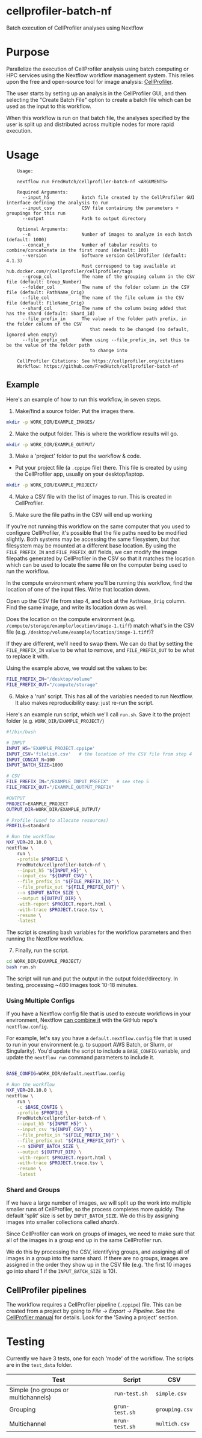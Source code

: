 # cellprofiler-batch-nf

Batch execution of CellProfiler analyses using Nextflow

# Purpose

Parallelize the execution of CellProfiler analysis using batch computing or HPC services using the Nextflow workflow management system. This relies upon the free and open-source tool for image analysis: [CellProfiler](https://cellprofiler.org/).

The user starts by setting up an analysis in the CellProfiler GUI, and then selecting the "Create Batch File" option to create a batch file which can be used as the input to this workflow.

When this workflow is run on that batch file, the analyses specified by the user is split up and distributed across multiple nodes for more rapid execution.

# Usage

```
    Usage:

    nextflow run FredHutch/cellprofiler-batch-nf <ARGUMENTS>

    Required Arguments:
      --input_h5            Batch file created by the CellProfiler GUI interface defining the analysis to run
      --input_csv           CSV file containing the parameters + groupings for this run
      --output              Path to output directory

    Optional Arguments:
      --n                   Number of images to analyze in each batch (default: 1000)
      --concat_n            Number of tabular results to combine/concatenate in the first round (default: 100)
      --version             Software version CellProfiler (default: 4.1.3)
                            Must correspond to tag available at hub.docker.com/r/cellprofiler/cellprofiler/tags
      --group_col           The name of the grouping column in the CSV file (default: Group_Number)
      --folder_col          The name of the folder column in the CSV file (default: PathName_Orig)
      --file_col            The name of the file column in the CSV file (default: FileName_Orig)
      --shard_col           The name of the column being added that has the shard (default: Shard_Id)
      --file_prefix_in      The value of the folder path prefix, in the folder column of the CSV 
                               that needs to be changed (no default, ignored when empty)
      --file_prefix_out     When using --file_prefix_in, set this to be the value of the folder path
                               to change into

    CellProfiler Citations: See https://cellprofiler.org/citations
    Workflow: https://github.com/FredHutch/cellprofiler-batch-nf
```


## Example

Here's an example of how to run this workflow, in seven steps.

1. Make/find a source folder. Put the images there.

```bash
mkdir -p WORK_DIR/EXAMPLE_IMAGES/
```

2. Make the output folder. This is where the workflow results will go.

```bash
mkdir -p WORK_DIR/EXAMPLE_OUTPUT/
```

3. Make a 'project' folder to put the workflow & code. 
  * Put your project file (a `.cppipe` file) there. This file is created by using the CellProfiler app, usually on your desktop/laptop. 

```bash
mkdir -p WORK_DIR/EXAMPLE_PROJECT/
```


4. Make a CSV file with the list of images to run. This is created in CellProfiler.


5. Make sure the file paths in the CSV will end up working

If you're not running this workflow on the same computer that you used to configure CellProfiler, it's possible that the file paths need to be modified slightly. Both systems may be accessing the same filesystem, but that filesystem may be mounted at a different base location. By using the `FILE_PREFIX_IN` and `FILE_PREFIX_OUT` fields, we can modify the image filepaths generated by CellProfiler in the CSV so that it matches the location which can be used to locate the same file on the computer being used to run the workflow.

In the compute environment where you'll be running this workflow, find the location of one of the input files. Write that location down.

Open up the CSV file from step 4, and look at the `PathName_Orig` column. Find the same image, and write its location down as well.

Does the location on the compute environment (e.g. `/compute/storage/example/location/image-1.tiff`) match what's in the CSV file (e.g. `/desktop/volume/example/location/image-1.tiff`)?

If they are different, we'll need to swap them. We can do that by setting the `FILE_PREFIX_IN` value to be what to remove, and `FILE_PREFIX_OUT` to be what to replace it with.

Using the example above, we would set the values to be:

```bash
FILE_PREFIX_IN="/desktop/volume"
FILE_PREFIX_OUT="/compute/storage"
```


6. Make a 'run' script. This has all of the variables needed to run Nextflow. It also makes reproducibility easy: just re-run the script.

Here's an example run script, which we'll call `run.sh`. Save it to the project folder (e.g. `WORK_DIR/EXAMPLE_PROJECT/`)

```bash
#!/bin/bash

# INPUT
INPUT_H5='EXAMPLE_PROJECT.cppipe'
INPUT_CSV='filelist.csv'   # the location of the CSV file from step 4
INPUT_CONCAT_N=100
INPUT_BATCH_SIZE=1000

# CSV
FILE_PREFIX_IN="/EXAMPLE_INPUT_PREFIX"   # see step 5
FILE_PREFIX_OUT="/EXAMPLE_OUTPUT_PREFIX"

#OUTPUT
PROJECT=EXAMPLE_PROJECT
OUTPUT_DIR=WORK_DIR/EXAMPLE_OUTPUT/

# Profile (used to allocate resources)
PROFILE=standard

# Run the workflow
NXF_VER=20.10.0 \
nextflow \
    run \
    -profile $PROFILE \
    FredHutch/cellprofiler-batch-nf \
    --input_h5 "${INPUT_H5}" \
    --input_csv "${INPUT_CSV}" \
    --file_prefix_in "${FILE_PREFIX_IN}" \
    --file_prefix_out "${FILE_PREFIX_OUT}" \
    --n $INPUT_BATCH_SIZE \
    --output ${OUTPUT_DIR} \
    -with-report $PROJECT.report.html \
    -with-trace $PROJECT.trace.tsv \
    -resume \
    -latest

```
The script is creating bash variables for the workflow parameters and then running the Nextflow workflow.




7. Finally, run the script.

```bash
cd WORK_DIR/EXAMPLE_PROJECT/
bash run.sh
```

The script will run and put the output in the output folder/directory. In testing, processing ~480 images took 10-18 minutes.



### Using Multiple Configs

If you have a Nextflow config file that is used to execute workflows in your environment, Nextflow [can combine it](https://www.nextflow.io/docs/latest/config.html) with the GitHub repo's `nextflow.config`. 

For example, let's say you have a `default.nextflow.config` file that is used to run in your environment (e.g. to support AWS Batch, or Slurm, or Singularity). You'd update the script to include a `BASE_CONFIG` variable, and update the `nextflow run` command parameters to include it.


```bash

BASE_CONFIG=WORK_DIR/default.nextflow.config

# Run the workflow
NXF_VER=20.10.0 \
nextflow \
    run \
    -c $BASE_CONFIG \
    -profile $PROFILE \
    FredHutch/cellprofiler-batch-nf \
    --input_h5 "${INPUT_H5}" \
    --input_csv "${INPUT_CSV}" \
    --file_prefix_in "${FILE_PREFIX_IN}" \
    --file_prefix_out "${FILE_PREFIX_OUT}" \
    --n $INPUT_BATCH_SIZE \
    --output ${OUTPUT_DIR} \
    -with-report $PROJECT.report.html \
    -with-trace $PROJECT.trace.tsv \
    -resume \
    -latest

```

### Shard and Groups

If we have a large number of images, we will split up the work into multiple smaller runs of CellProfiler, so the process completes more quickly. The default 'split' size is set by `INPUT_BATCH_SIZE`. We do this by assigning images into smaller collections called *shards*.

Since CellProfiler can work on groups of images, we need to make sure that all of the images in a group end up in the same CellProfiler run. 

We do this by processing the CSV, identifying groups, and assigning all of images in a group into the same shard. If there are no groups, images are assigned in the order they show up in the CSV file (e.g. 'the first 10 images go into shard 1 if the `INPUT_BATCH_SIZE` is 10).


## CellProfiler pipelines

The workflow requires a CellProfiler pipeline (`.cppipe`) file. This can be created from a project by going to *File -> Export -> Pipeline*. See the [CellProfiler manual](https://cellprofiler-manual.s3.amazonaws.com/CellProfiler-4.1.3/help/projects_introduction.html?highlight=cppipe#) for details. Look for the 'Saving a project' section.



# Testing

Currently we have 3 tests, one for each 'mode' of the workflow. The scripts are in the `test_data` folder.

| Test | Script | CSV |
|--|--|--|
| Simple (no groups or multichannels) | `run-test.sh` | `simple.csv` |
| Grouping | `grun-test.sh` | `grouping.csv` |
| Multichannel | `mrun-test.sh` | `multich.csv` |
